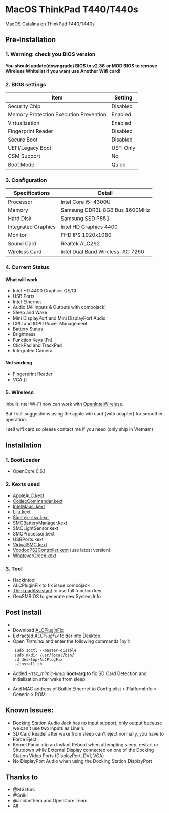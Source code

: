 # MacOS ThinkPad T440/T440s

MacOS Catalina on ThinkPad T440/T440s

## Pre-Installation

### 1. Warning: check you BIOS version

**You should update(downgrade) BIOS to v2.36 or MOD BIOS to remove Wireless Whitelist if you want use Another Wifi card!**

### 2. BIOS settings

| Item | Setting |
| ------------- | ------------ |
| Security Chip | Disabled |
| Memory Protection Execution Prevention | Enabled |
| Virtualization | Enabled |
| Fingerprint Reader | Disabled |
| Secure Boot | Disabled |
| UEFI/Legacy Boot | UEFI Only |
| CSM Support | No |
| Boot Mode | Quick |


### 3. Configuration

| Specifications      | Detail                                      |
| ------------------- | ------------------------------------------- |
| Processor           | Intel Core i5-4300U                         |
| Memory              | Samsung DDR3L 8GB Bus 1600MHz               |
| Hard Disk           | Samsung SSD P851                            |
| Integrated Graphics | Intel HD Graphics 4400                      |
| Monitor             | FHD IPS 1920x1080           |
| Sound Card          | Realtek ALC292                              |
| Wireless Card       | Intel Dual Band Wireless-AC 7260            |

### 4. Current Status

#### What will work

- Intel HD 4400 Graphics QE/CI
- USB Ports
- Intel Ethernet
- Audio (All Inputs & Outputs with combojack)
- Sleep and Wake
- Mini DisplayPort and Mini DisplayPort Audio
- CPU and IGPU Power Management
- Battery Status
- Brightness
- Function Keys (Fn)
- ClickPad and TrackPad
- Integrated Camera


#### Not working

- Fingerprint Reader
- VGA ()

### 5. Wireless

Inbuilt Intel Wi-Fi now can work with [OpenIntelWireless](https://github.com/OpenIntelWireless).

But I still suggestions using the apple wifi card (with adapter) for smoother operation.

I sell wifi card so please contact me if you need (only ship in Vietnam)

## Installation

### 1. BootLoader
- OpenCore 0.6.1

### 2. Kexts used

- [AppleALC.kext](https://github.com/acidanthera/AppleALC)
- [CodecCommander.kext](https://github.com/Sniki/EAPD-Codec-Commander)
- [IntelMausi.kext](https://github.com/acidanthera/IntelMausi)
- [Lilu.kext](https://github.com/acidanthera/Lilu)
- [Sinetek-rtsx.kext](https://github.com/cholonam/Sinetek-rtsx)
- SMCBatteryManager.kext
- SMCLightSensor.kext
- SMCProcessor.kext
- USBPorts.kext
- [VirtualSMC.kext](https://github.com/acidanthera/VirtualSMC)
- [VoodooPS2Controller.kext](https://github.com/acidanthera/VoodooPS2) (use latest version)
- [WhateverGreen.kext](https://github.com/acidanthera/WhateverGreen)

### 3. Tool

- Hackintool
- ALCPluginFix to fix issue combojack
- [ThinkpadAssistant](https://github.com/MSzturc/ThinkpadAssistant/releases) to use full function key.
- GenSMBIOS to generate new System Info

## Post Install
- 
- Download [ALCPluginFix](https://github.com/Sniki/ALCPlugFix)
- Extracted *ALCPlugFix* folder into Desktop.
- Open *Terminal* and enter the following commands 1by1:

```
    sudo spctl --master-disable
    sudo mkdir /usr/local/bin/
    cd desktop/ALCPlugFix
    ./install.sh
```

- Added *-rtsx_mimic-linux* <b>boot-arg</b> to fix SD Card Detection and initialization after wake from sleep.

- Add MAC address of Builtin Ethernet to Config.plist > PlatformInfo > Generic > ROM.

## Known Issues:

- Docking Station Audio Jack has no input support, only output because we can't use two inputs as LineIn.
- SD Card Reader after wake from sleep can't eject normally, you have to Force Eject.
- Kernel Panic into an Instant Reboot when attempting sleep, restart or Shutdown while External Display connected on one of the Docking Station Video Ports (DisplayPort, DVI, VGA)
- No DisplayPort Audio when using the Docking Station DisplayPort

## Thanks to

- @MSzturc
- @Sniki
- @acidanthera and OpenCore Team
- All
